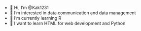 - 👋 Hi, I’m @Kak1231
- 👀 I’m interested in data communication and data management
- 🌱 I’m currently learning R
- 🔮 I want to learn HTML for web development and Python

<!---
Kak1231/Kak1231 is a ✨ special ✨ repository because its `README.md` (this file) appears on your GitHub profile.
You can click the Preview link to take a look at your changes.
--->
